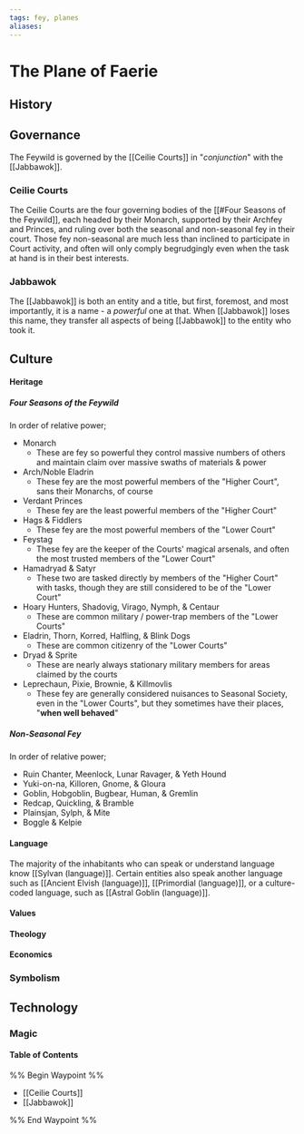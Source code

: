 ```yaml
---
tags: fey, planes
aliases:
---
```

# The Plane of Faerie
## History
## Governance
The Feywild is governed by the [[Ceilie Courts]] in "*conjunction*" with the [[Jabbawok]].

### Ceilie Courts
The Ceilie Courts are the four governing bodies of the [[#Four Seasons of the Feywild]], each headed by their Monarch, supported by their Archfey and Princes, and ruling over both the seasonal and non-seasonal fey in their court. Those fey non-seasonal are much less than inclined to participate in Court activity, and often will only comply begrudgingly even when the task at hand is in their best interests. 

### Jabbawok
The [[Jabbawok]] is both an entity and a title, but first, foremost, and most importantly, it is a name - a *powerful* one at that. When [[Jabbawok]] loses this name, they transfer all aspects of being [[Jabbawok]] to the entity who took it.

## Culture
#### Heritage
##### Four Seasons of the Feywild
In order of relative power;

- Monarch
	- These are fey so powerful they control massive numbers of others and maintain claim over massive swaths of materials & power
- Arch/Noble Eladrin
	- These fey are the most powerful members of the "Higher Court", sans their Monarchs, of course
- Verdant Princes
	- These fey are the least powerful members of the "Higher Court"
- Hags & Fiddlers
	- These fey are the most powerful members of the "Lower Court"
- Feystag
	- These fey are the keeper of the Courts' magical arsenals, and often the most trusted members of the "Lower Court"
- Hamadryad & Satyr
	- These two are tasked directly by members of the "Higher Court" with tasks, though they are still considered to be of the "Lower Court"
- Hoary Hunters, Shadovig, Virago, Nymph, & Centaur
	- These are common military / power-trap members of the "Lower Courts"
- Eladrin, Thorn, Korred, Halfling, & Blink Dogs
	- These are common citizenry of the "Lower Courts"
- Dryad & Sprite
	- These are nearly always stationary military members for areas claimed by the courts
- Leprechaun, Pixie, Brownie, & Killmovlis
	- These fey are generally considered nuisances to Seasonal Society, even in the "Lower Courts", but they sometimes have their places, "**when well behaved**"

##### Non-Seasonal Fey
In order of relative power;

- Ruin Chanter, Meenlock, Lunar Ravager, & Yeth Hound
- Yuki-on-na, Killoren, Gnome, & Gloura
- Goblin, Hobgoblin, Bugbear, Human, & Gremlin
- Redcap, Quickling, & Bramble
- Plainsjan, Sylph, & Mite
- Boggle & Kelpie

#### Language
The majority of the inhabitants who can speak or understand language know [[Sylvan (language)]]. Certain entities also speak another language such as [[Ancient Elvish (language)]], [[Primordial (language)]], or a culture-coded language, such as [[Astral Goblin (language)]].

#### Values
#### Theology
#### Economics
### Symbolism
## Technology
### Magic

#### Table of Contents
%% Begin Waypoint %%
- [[Ceilie Courts]]
- [[Jabbawok]]

%% End Waypoint %%